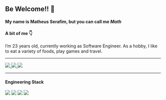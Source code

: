 ## Be Welcome!! 👋

#### My name is Matheus Serafim, but you can call me _Math_

#### A bit of me 👇
I’m 23 years old, currently working as Software Engineer. As a hobby, I like to eat a variety of foods, play games and travel.

---

<a href="https://mail.google.com/mail/u/1/#inbox?compose=CllgCKHRtlbnglpWBkjpVNLGwMwQPQvgRKBHKqcbsfQqGvvshQgWfLkKBrCcFxWTTVqjMMnRQxq" target="_blank">
  <img src="https://img.shields.io/badge/Gmail-D14836?style=for-the-badge&logo=gmail&logoColor=white"/>
</a>

<a href="https://www.linkedin.com/in/matheus-serafim/" target="_blank">
  <img src="https://img.shields.io/badge/LinkedIn-0077B5?style=for-the-badge&logo=linkedin&logoColor=white"/>
</a>

<a href="https://medium.com/@notoriousz" target="_blank">
  <img src="https://img.shields.io/badge/Medium-12100E?style=for-the-badge&logo=medium&logoColor=white"/>
</a>

---

#### Engineering Stack

<a>
  <img src="https://img.shields.io/badge/Spring-6DB33F?style=for-the-badge&logo=spring&logoColor=white"/>
</a>

<a>
  <img src="https://img.shields.io/badge/Kotlin-0095D5?&style=for-the-badge&logo=kotlin&logoColor=white"/>
</a>
<a>
  <img src="https://img.shields.io/badge/Python-3776AB?style=for-the-badge&logo=python&logoColor=white"/>
</a>
<a>
  <img src="https://img.shields.io/badge/Amazon_AWS-232F3E?style=for-the-badge&logo=amazon-aws&logoColor=white"/>
</a>


